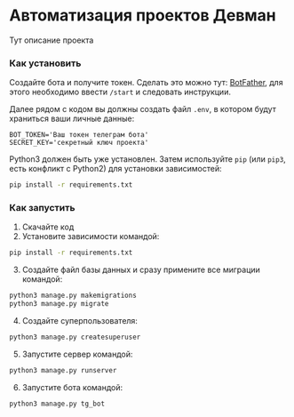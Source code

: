 # Автоматизация проектов Девман
Тут описание проекта


### Как установить

Создайте бота и получите токен.
Сделать это можно тут: [BotFather](https://telegram.me/BotFather), для этого необходимо
ввести `/start` и следовать инструкции.


Далее рядом с кодом вы должны создать файл `.env`, в котором будут храниться
ваши личные данные:

```
BOT_TOKEN='Ваш токен телеграм бота'
SECRET_KEY='секретный ключ проекта'
```

Python3 должен быть уже установлен. Затем используйте `pip` (или `pip3`, есть
конфликт с Python2) для установки зависимостей:

```bash
pip install -r requirements.txt
```
### Как запустить
1. Скачайте код
2. Установите зависимости командой:
```bash
pip install -r requirements.txt
```
3. Создайте файл базы данных и сразу примените все миграции командой:
```bash
python3 manage.py makemigrations
python3 manage.py migrate
```
4. Создайте суперпользователя:
```bash
python3 manage.py createsuperuser
```
5. Запустите сервер командой:
```bash
python3 manage.py runserver
```
6. Запустите бота командой:
```bash
python3 manage.py tg_bot
```

